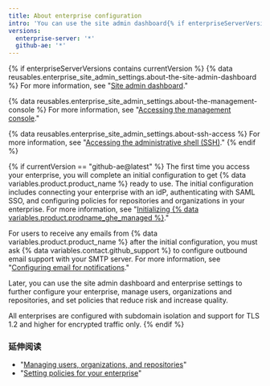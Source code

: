 ```yaml
---
title: About enterprise configuration
intro: 'You can use the site admin dashboard{% if enterpriseServerVersions contains currentVersion %}, {% data variables.enterprise.management_console %}, and administrative shell (SSH) {% elsif currentVersion == "github-ae@latest" %} and enterprise settings or contact support{% endif %} to manage your enterprise.'
versions:
  enterprise-server: '*'
  github-ae: '*'
---
```


{% if enterpriseServerVersions contains currentVersion %}
{% data reusables.enterprise_site_admin_settings.about-the-site-admin-dashboard %} For more information, see "[Site admin dashboard](/admin/configuration/site-admin-dashboard)."

{% data reusables.enterprise_site_admin_settings.about-the-management-console %} For more information, see "[Accessing the management console](/admin/configuration/accessing-the-management-console)."

{% data reusables.enterprise_site_admin_settings.about-ssh-access %} For more information, see "[Accessing the administrative shell (SSH)](/admin/configuration/accessing-the-administrative-shell-ssh)."
{% endif %}

{% if currentVersion == "github-ae@latest" %}
The first time you access your enterprise, you will complete an initial configuration to get
{% data variables.product.product_name %} ready to use. The initial configuration includes connecting your enterprise with an idP, authenticating with SAML SSO, and configuring policies for repositories and organizations in your enterprise. For more information, see "[Initializing {% data variables.product.prodname_ghe_managed %}](/admin/configuration/initializing-github-ae)."

For users to receive any emails from {% data variables.product.product_name %} after the initial configuration, you must ask {% data variables.contact.github_support %} to configure outbound email support with your SMTP server. For more information, see "[Configuring email for notifications](/admin/configuration/configuring-email-for-notifications)."

Later, you can use the site admin dashboard and enterprise settings to further configure your enterprise, manage users, organizations and repositories, and set policies that reduce risk and increase quality.

All enterprises are configured with subdomain isolation and support for TLS 1.2 and higher for encrypted traffic only.
{% endif %}

### 延伸阅读

- "[Managing users, organizations, and repositories](/admin/user-management)"
- "[Setting policies for your enterprise](/admin/policies)"
